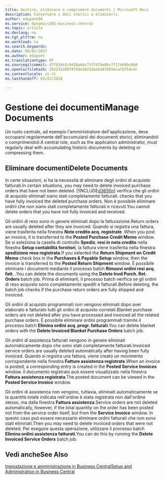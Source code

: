 ```yaml
---
title: Gestire, eliminare o comprimere documenti | Microsoft Docs
description: Conservare i dati storici o eliminarli.
author: edupont04
ms.service: dynamics365-business-central
ms.topic: article
ms.devlang: na
ms.tgt_pltfrm: na
ms.workload: na
ms.search.keywords: 
ms.date: 09/01/2017
ms.author: edupont
ms.translationtype: HT
ms.sourcegitcommit: d7fb34e1c9428a64c71ff47be8bcff174649c00d
ms.openlocfilehash: 292231a907970de2821daeba87003eca7bf54cdc
ms.contentlocale: it-it
ms.lasthandoff: 03/22/2018

---
```

# <a name="manage-documents"></a><span data-ttu-id="25dd7-103">Gestione dei documenti</span><span class="sxs-lookup"><span data-stu-id="25dd7-103">Manage Documents</span></span>
<span data-ttu-id="25dd7-104">Un ruolo centrale, ad esempio l'amministratore dell'applicazione, deve occuparsi regolarmente dell'accumularsi dei documenti storici, eliminandoli o comprimendoli.</span><span class="sxs-lookup"><span data-stu-id="25dd7-104">A central role, such as the application administrator, must regularly deal with accumulating historic documents by deleting or compressing them.</span></span>  

## <a name="delete-documents"></a><span data-ttu-id="25dd7-105">Eliminare documenti</span><span class="sxs-lookup"><span data-stu-id="25dd7-105">Delete Documents</span></span>
<span data-ttu-id="25dd7-106">In certe situazioni, si ha la necessità di eliminare degli ordini di acquisto fatturati.</span><span class="sxs-lookup"><span data-stu-id="25dd7-106">In certain situations, you may need to delete invoiced purchase orders that have not been deleted.</span></span> [!INCLUDE[d365fin](includes/d365fin_md.md)]<span data-ttu-id="25dd7-107"> verifica che gli ordini di acquisto eliminati siano stati completamente fatturati.</span><span class="sxs-lookup"><span data-stu-id="25dd7-107"> checks that you have fully invoiced the deleted purchase orders.</span></span> <span data-ttu-id="25dd7-108">Non è possibile eliminare ordini che non siano stati completamente fatturati e ricevuti.</span><span class="sxs-lookup"><span data-stu-id="25dd7-108">You cannot delete orders that you have not fully invoiced and received.</span></span>  

<span data-ttu-id="25dd7-109">Gli ordini di reso sono in genere eliminati dopo la fatturazione.</span><span class="sxs-lookup"><span data-stu-id="25dd7-109">Return orders are usually deleted after they are invoiced.</span></span> <span data-ttu-id="25dd7-110">Quando si registra una fattura, viene trasferita nella finestra **Note credito acq. registrate** .</span><span class="sxs-lookup"><span data-stu-id="25dd7-110">When you post an invoice, it is transferred to the **Posted Purchase Credit Memo** window.</span></span> <span data-ttu-id="25dd7-111">Se si seleziona la casella di controllo **Spediz. resi in nota credito** nella finestra **Setup contabilità fornitori**, la fattura viene trasferita nella finestra **spedizione reso registrata**.</span><span class="sxs-lookup"><span data-stu-id="25dd7-111">If you selected the **Return Shipment on Credit Memo** check box in the **Purchases & Payable Setup** window, then the invoice is transferred to the **Posted Return Shipment** window.</span></span> <span data-ttu-id="25dd7-112">È possibile eliminare i documenti mediante il processo batch **Rimuovi ordini resi acq. fatt.** .</span><span class="sxs-lookup"><span data-stu-id="25dd7-112">You can delete the documents using the **Delete Invd Purch. Ret. Orders** batch job.</span></span> <span data-ttu-id="25dd7-113">Prima di eliminarli, il processo batch verifica se gli ordini di reso acquisto sono completamente spediti e fatturati.</span><span class="sxs-lookup"><span data-stu-id="25dd7-113">Before deleting, the batch job checks if the purchase return orders are fully shipped and invoiced.</span></span>  

<span data-ttu-id="25dd7-114">Gli ordini di acquisto programmati non vengono eliminati dopo aver elaborato e fatturato tutti gli ordini di acquisto correlati.</span><span class="sxs-lookup"><span data-stu-id="25dd7-114">Blanket purchase orders are not deleted after you have processed and invoiced all the related purchase orders.</span></span> <span data-ttu-id="25dd7-115">È possibile eliminare ordini programmati tramite il processo batch **Elimina ordini acq. progr. fatturati**.</span><span class="sxs-lookup"><span data-stu-id="25dd7-115">You can delete blanket orders with the **Delete Invoiced Blanket Purchase Orders** batch job.</span></span>  

<span data-ttu-id="25dd7-116">Gli ordini di assistenza fatturati vengono in genere eliminati automaticamente dopo che sono stati completamente fatturati.</span><span class="sxs-lookup"><span data-stu-id="25dd7-116">Invoiced service orders are usually deleted automatically after having been fully invoiced.</span></span> <span data-ttu-id="25dd7-117">Quando si registra una fattura, viene creato un movimento corrispondente nella finestra **Fatture assistenza registrate**.</span><span class="sxs-lookup"><span data-stu-id="25dd7-117">When an invoice is posted, a corresponding entry is created in the **Posted Service Invoices** window.</span></span> <span data-ttu-id="25dd7-118">Il documento registrato può essere visualizzato nella finestra **Fattura assistenza registrata**.</span><span class="sxs-lookup"><span data-stu-id="25dd7-118">The posted document can be viewed in the **Posted Service Invoice** window.</span></span>  

<span data-ttu-id="25dd7-119">Gli ordini di assistenza non vengono, tuttavia, eliminati automaticamente se la quantità totale indicata nell'ordine è stata registrata non dall'ordine stesso, ma dalla finestra **Fattura assistenza**.</span><span class="sxs-lookup"><span data-stu-id="25dd7-119">Service orders are not deleted automatically, however, if the total quantity on the order has been posted not from the service order itself, but from the **Service Invoice** window.</span></span> <span data-ttu-id="25dd7-120">In questo caso può essere necessario eliminare ordini fatturati che non sono stati eliminati.</span><span class="sxs-lookup"><span data-stu-id="25dd7-120">Then you may need to delete invoiced orders that were not deleted.</span></span> <span data-ttu-id="25dd7-121">Per eseguire questa operazione, utilizzare il processo batch **Elimina ordini assistenza fatturati**.</span><span class="sxs-lookup"><span data-stu-id="25dd7-121">You can do this by running the **Delete Invoiced Service Orders** batch job.</span></span>  

## <a name="see-also"></a><span data-ttu-id="25dd7-122">Vedi anche</span><span class="sxs-lookup"><span data-stu-id="25dd7-122">See Also</span></span>  
[<span data-ttu-id="25dd7-123">Impostazione e amministrazione in Business Central</span><span class="sxs-lookup"><span data-stu-id="25dd7-123">Setup and Administration in Business Central</span></span>](admin-setup-and-administration.md)  

